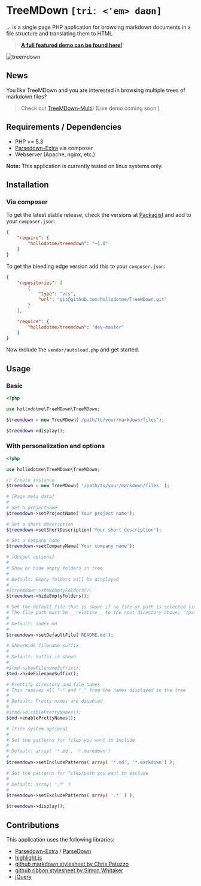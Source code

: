 # TreeMDown `[triː <'em> daʊn]`

... is a single page PHP application for browsing markdown documents in a file structure and translating them to HTML.

> **[A full featured demo can be found here!](http://hollo.me/treemdown)**

![treemdown](https://cloud.githubusercontent.com/assets/1557839/3932639/def59cf8-246d-11e4-906f-b715e61f58b8.png)

## News

You like TreeMDown and you are interested in browsing multiple trees of markdown files?

> Check out [TreeMDown-Multi](https://github.com/TreeMDown-Multi)! (Live demo coming soon.)

## Requirements / Dependencies

 * PHP >= 5.3
 * [Parsedown-Extra](https://github.com/erusev/parsedown-extra) via composer
 * Webserver (Apache, nginx, etc.)

**Note:** This application is currently tested on linux systems only.

## Installation

### Via composer

To get the latest stable release, check the versions at [Packagist](http://packagist.org) and add to your `composer.json`:

```json
{
	"require": {
		"hollodotme/treemdown": "~1.0"
	}
}
```

To get the bleeding edge version add this to your `composer.json`:

```json
{
	"repositories": [
		{
			"type": "vcs",
			"url": "git@github.com:hollodotme/TreeMDown.git"
		}
	],

	"require": {
		"hollodotme/treemdown": "dev-master"
	}
}
```

Now include the `vendor/autoload.php` and get started.

## Usage

### Basic

```php
<?php

use hollodotme\TreeMDown\TreeMDown;

$treemdown = new TreeMDown('/path/to/your/markdown/files');

$treemdown->display();

```

### With personalization and options

```php
<?php

use hollodotme\TreeMDown\TreeMDown;

// Create instance
$treemdown = new TreeMDown( '/path/to/your/markdown/files' );

# [Page meta data]
#
# Set a projectname
$treemdown->setProjectName('Your project name');

# Set a short description
$treemdown->setShortDescription('Your short description');

# Set a company name
$treemdown->setCompanyName('Your company name');

# [Output options]
#
# Show or hide empty folders in tree
#
# Default: Empty folders will be displayed
#
#$treemdown->showEmptyFolders();
$treemdown->hideEmptyFolders();

# Set the default file that is shown if no file or path is selected (initial state)
# The file path must be __relative__ to the root directory above: '/path/to/your/markdown/files'
#
# Default: index.md
#
$treemdown->setDefaultFile('README.md');

# Show/Hide filename suffix
#
# Default: Suffix is shown
#
#$tmd->showFilenameSuffix();
$tmd->hideFilenameSuffix();

# Prettify directory and file names
# This removes all "-" and "_" from the names displayed in the tree
#
# Default: Pretty names are disabled
#
#$tmd->disablePrettyNames();
$tmd->enablePrettyNames();

# [File system options]
#
# Set the patterns for files you want to include
#
# Default: array( '*.md', '*.markdown')
#
$treemdown->setIncludePatterns( array( '*.md', '*.markdown') );

# Set the patterns for files/path you want to exclude
#
# Default: array( '.*' )
#
$treemdown->setExcludePatterns( array( '.*' ) );

$treemdown->display();

```

## Contributions


This application uses the following libraries:

 * [Parsedown-Extra](https://github.com/erusev/parsedown-extra) / [ParseDown](http://parsedown.org)
 * [highlight.js](https://highlightjs.org)
 * [github markdown stylesheet by Chris Patuzzo](https://gist.github.com/tuzz/3331384)
 * [github ribbon stylesheet by Simon Whitaker](https://github.com/simonwhitaker/github-fork-ribbon-css)
 * [jQuery](http://jquery.com)
